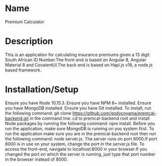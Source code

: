 # Name

Premium Calculator

# Description

This is an application for calculating insurance premiums given a 13 digit South African ID Number.The front-end is based on Angular 8, Angular Material 8 and CovalentUI.The back end is based on Hapi.js v18, a node.js based framework.

# Installation/Setup

Ensure you have Node 10.15.3. 
Ensure you have NPM 6+ installed.
Ensure you have MongoDB installed.
Ensure you have Git installed.
To install, run the following command: git clone https://github.com/godycnyama/premcal-backend.git in the command line.
cd to premcal-backend root and install Node packages by running the following command: npm install.
Before you run the application, make sure MongoDB is running on you system first.
To run the application make sure you are in the premcal-backend root then run the following command: node server.js.
The server runs on port 8000.If port 8000 is in use on your system, change the port in the server.js file.
To access the front-end, navigate to localhost:8000 in your browser.If you changed the port on which the server is running, just type that port number in the browser instead of 8000.
